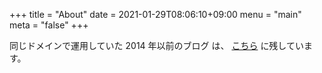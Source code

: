 +++
title = "About"
date = 2021-01-29T08:06:10+09:00
menu = "main"
meta = "false"
+++

同じドメインで運用していた 2014 年以前のブログ は、
[こちら](https://github.com/zinrai/blog-debris) に残しています。

